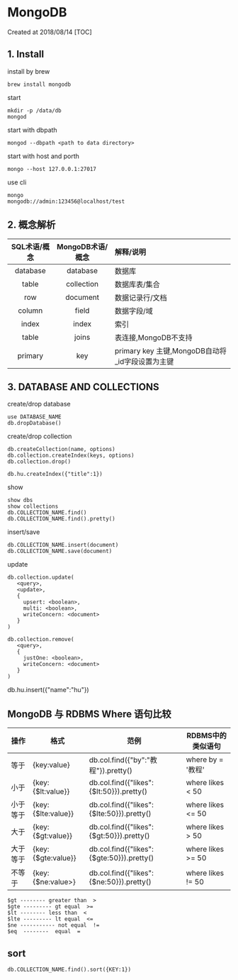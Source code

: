 # MongoDB
Created at 2018/08/14
[TOC]
## 1. Install
install by brew
```
brew install mongodb
```
start
```
mkdir -p /data/db
mongod
```
start with dbpath
```
mongod --dbpath <path to data directory>
```
start with host and porth
```
mongo --host 127.0.0.1:27017
```
use cli
```
mongo
mongodb://admin:123456@localhost/test
```
## 2. 概念解析

|SQL术语/概念|MongoDB术语/概念|解释/说明|
| :------: | :------: | :------ |
|database|database|数据库|
|table	|collection	|数据库表/集合
row	|document	|数据记录行/文档
column	|field	|数据字段/域
index	|index	|索引
table |joins	|表连接,MongoDB不支持
primary |key	|primary key	主键,MongoDB自动将_id字段设置为主键

## 3. DATABASE AND COLLECTIONS
create/drop database
```
use DATABASE_NAME
db.dropDatabase()
```
create/drop collection
```
db.createCollection(name, options)
db.collection.createIndex(keys, options)
db.collection.drop()

db.hu.createIndex({"title":1})
```

show
```
show dbs
show collections
db.COLLECTION_NAME.find()
db.COLLECTION_NAME.find().pretty()
```

insert/save
```
db.COLLECTION_NAME.insert(document)
db.COLLECTION_NAME.save(document)
```


update
```
db.collection.update(
   <query>,
   <update>,
   {
     upsert: <boolean>,
     multi: <boolean>,
     writeConcern: <document>
   }
)

db.collection.remove(
   <query>,
   {
     justOne: <boolean>,
     writeConcern: <document>
   }
)
```
db.hu.insert({"name":"hu"})

## MongoDB 与 RDBMS Where 语句比较
操作	|格式	|范例	|RDBMS中的类似语句
--|-------|-------|------
等于	|{key:value}	|db.col.find({"by":"教程"}).pretty()	|where by = '教程'
小于	|{key:{$lt:value}}	|db.col.find({"likes":{$lt:50}}).pretty()	|where likes < 50
小于等于	|{key:{$lte:value}}	|db.col.find({"likes":{$lte:50}}).pretty()	|where likes <= 50
大于	|{key:{$gt:value}}	|db.col.find({"likes":{$gt:50}}).pretty()	|where likes > 50
大于等于	|{key:{$gte:value}}	|db.col.find({"likes":{$gte:50}}).pretty()	|where likes >= 50
不等于	|{key:{$ne:value>}	|db.col.find({"likes":{$ne:50}}).pretty()	|where likes != 50

```
$gt -------- greater than  >
$gte --------- gt equal  >=
$lt -------- less than  <
$lte --------- lt equal  <=
$ne ----------- not equal  !=
$eq  --------  equal  =
```

## sort
```
db.COLLECTION_NAME.find().sort({KEY:1})
```

